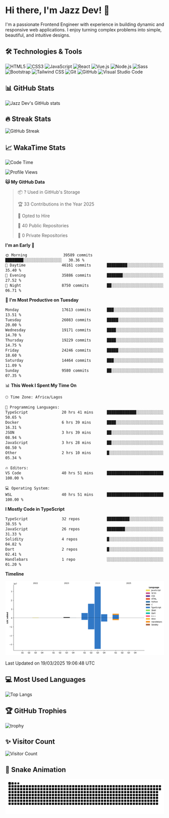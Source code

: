 # Hi there, I'm Jazz Dev! 👋

I'm a passionate Frontend Engineer with experience in building dynamic and responsive web applications. I enjoy turning complex problems into simple, beautiful, and intuitive designs.

## 🛠️ Technologies & Tools

![HTML5](https://img.shields.io/badge/-HTML5-E34F26?style=flat-square&logo=html5&logoColor=white)
![CSS3](https://img.shields.io/badge/-CSS3-1572B6?style=flat-square&logo=css3)
![JavaScript](https://img.shields.io/badge/-JavaScript-F7DF1E?style=flat-square&logo=javascript&logoColor=black)
![React](https://img.shields.io/badge/-React-61DAFB?style=flat-square&logo=react)
![Vue.js](https://img.shields.io/badge/-Vue.js-4FC08D?style=flat-square&logo=vue.js&logoColor=white)
![Node.js](https://img.shields.io/badge/-Node.js-339933?style=flat-square&logo=node.js&logoColor=white)
![Sass](https://img.shields.io/badge/-Sass-CC6699?style=flat-square&logo=sass&logoColor=white)
![Bootstrap](https://img.shields.io/badge/-Bootstrap-563D7C?style=flat-square&logo=bootstrap)
![Tailwind CSS](https://img.shields.io/badge/-Tailwind%20CSS-38B2AC?style=flat-square&logo=tailwind-css&logoColor=white)
![Git](https://img.shields.io/badge/-Git-F05032?style=flat-square&logo=git&logoColor=white)
![GitHub](https://img.shields.io/badge/-GitHub-181717?style=flat-square&logo=github)
![Visual Studio Code](https://img.shields.io/badge/-Visual%20Studio%20Code-007ACC?style=flat-square&logo=visual-studio-code)

## 📊 GitHub Stats

![Jazz Dev's GitHub stats](https://github-readme-stats.vercel.app/api?username=TheJazzDev&show_icons=true&theme=radical)

## 🔥 Streak Stats

![GitHub Streak](https://github-readme-streak-stats.herokuapp.com/?user=TheJazzDev&theme=radical)

## 📈 WakaTime Stats

<!--START_SECTION:waka-->
![Code Time](http://img.shields.io/badge/Code%20Time-2%2C892%20hrs%2046%20mins-blue)

![Profile Views](http://img.shields.io/badge/Profile%20Views-0-blue)

**🐱 My GitHub Data** 

> 📦 ? Used in GitHub's Storage 
 > 
> 🏆 33 Contributions in the Year 2025
 > 
> 💼 Opted to Hire
 > 
> 📜 40 Public Repositories 
 > 
> 🔑 0 Private Repositories 
 > 
**I'm an Early 🐤** 

```text
🌞 Morning                39589 commits       ████████░░░░░░░░░░░░░░░░░   30.36 % 
🌆 Daytime                46161 commits       █████████░░░░░░░░░░░░░░░░   35.40 % 
🌃 Evening                35886 commits       ███████░░░░░░░░░░░░░░░░░░   27.52 % 
🌙 Night                  8750 commits        ██░░░░░░░░░░░░░░░░░░░░░░░   06.71 % 
```
📅 **I'm Most Productive on Tuesday** 

```text
Monday                   17613 commits       ███░░░░░░░░░░░░░░░░░░░░░░   13.51 % 
Tuesday                  26083 commits       █████░░░░░░░░░░░░░░░░░░░░   20.00 % 
Wednesday                19171 commits       ████░░░░░░░░░░░░░░░░░░░░░   14.70 % 
Thursday                 19229 commits       ████░░░░░░░░░░░░░░░░░░░░░   14.75 % 
Friday                   24246 commits       █████░░░░░░░░░░░░░░░░░░░░   18.60 % 
Saturday                 14464 commits       ███░░░░░░░░░░░░░░░░░░░░░░   11.09 % 
Sunday                   9580 commits        ██░░░░░░░░░░░░░░░░░░░░░░░   07.35 % 
```


📊 **This Week I Spent My Time On** 

```text
🕑︎ Time Zone: Africa/Lagos

💬 Programming Languages: 
TypeScript               20 hrs 41 mins      █████████████░░░░░░░░░░░░   50.65 % 
Docker                   6 hrs 39 mins       ████░░░░░░░░░░░░░░░░░░░░░   16.31 % 
JSON                     3 hrs 39 mins       ██░░░░░░░░░░░░░░░░░░░░░░░   08.94 % 
JavaScript               3 hrs 28 mins       ██░░░░░░░░░░░░░░░░░░░░░░░   08.50 % 
Other                    2 hrs 10 mins       █░░░░░░░░░░░░░░░░░░░░░░░░   05.34 % 

🔥 Editors: 
VS Code                  40 hrs 51 mins      █████████████████████████   100.00 % 

💻 Operating System: 
WSL                      40 hrs 51 mins      █████████████████████████   100.00 % 
```

**I Mostly Code in TypeScript** 

```text
TypeScript               32 repos            ██████████░░░░░░░░░░░░░░░   38.55 % 
JavaScript               26 repos            ████████░░░░░░░░░░░░░░░░░   31.33 % 
Solidity                 4 repos             █░░░░░░░░░░░░░░░░░░░░░░░░   04.82 % 
Dart                     2 repos             █░░░░░░░░░░░░░░░░░░░░░░░░   02.41 % 
Handlebars               1 repo              ░░░░░░░░░░░░░░░░░░░░░░░░░   01.20 % 
```



**Timeline**

![Lines of Code chart](https://raw.githubusercontent.com/TheJazzDev/TheJazzDev/main/assets/bar_graph.png)


 Last Updated on 19/03/2025 19:06:48 UTC
<!--END_SECTION:waka-->

## 💻 Most Used Languages

![Top Langs](https://github-readme-stats.vercel.app/api/top-langs/?username=TheJazzDev&layout=compact&theme=radical)

## 🏆 GitHub Trophies

![trophy](https://github-profile-trophy.vercel.app/?username=TheJazzDev&theme=radical)

## ✨ Visitor Count

![Visitor Count](https://komarev.com/ghpvc/?username=TheJazzDev&color=blue)

## 🐍 Snake Animation

![GitHub Snake Animation](https://github.com/TheJazzDev/TheJazzDev/blob/output/github-contribution-grid-snake.svg)

